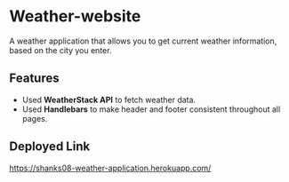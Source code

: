 # Weather-website

A weather application that allows you to get current weather information, based on the city you enter.

## Features
- Used **WeatherStack API** to fetch weather data.
- Used **Handlebars** to make header and footer consistent throughout all pages.

## Deployed Link
https://shanks08-weather-application.herokuapp.com/
